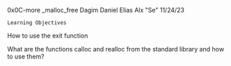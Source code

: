 0x0C-more _malloc_free Dagim Daniel Elias Alx "Se" 11/24/23


	Learning Objectives


How to use the exit function

What are the functions calloc and realloc from the standard library and how to use them?
